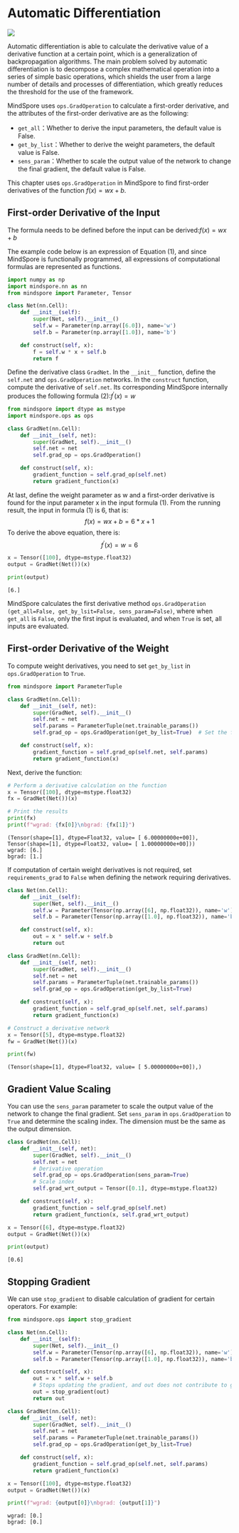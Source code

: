 # Automatic Differentiation

<a href="https://gitee.com/mindspore/docs/blob/r1.7/tutorials/source_en/beginner/autograd.md" target="_blank"><img src="https://mindspore-website.obs.cn-north-4.myhuaweicloud.com/website-images/master/resource/_static/logo_source_en.png"></a>

Automatic differentiation is able to calculate the derivative value of a derivative function at a certain point, which is a generalization of backpropagation algorithms. The main problem solved by automatic differentiation is to decompose a complex mathematical operation into a series of simple basic operations, which shields the user from a large number of details and processes of differentiation, which greatly reduces the threshold for the use of the framework.

MindSpore uses `ops.GradOperation` to calculate a first-order derivative, and the attributes of the first-order derivative are as the following:

- `get_all`：Whether to derive the input parameters, the default value is False.
- `get_by_list`：Whether to derive the weight parameters, the default value is False.
- `sens_param`：Whether to scale the output value of the network to change the final gradient, the default value is False.

This chapter uses `ops.GradOperation` in MindSpore to find first-order derivatives of the function $f(x)=wx+b$.

## First-order Derivative of the Input

The formula needs to be defined before the input can be derived:$f(x)=wx+b \tag {1}$

The example code below is an expression of Equation (1), and since MindSpore is functionally programmed, all expressions of computational formulas are represented as functions.

```python
import numpy as np
import mindspore.nn as nn
from mindspore import Parameter, Tensor

class Net(nn.Cell):
    def __init__(self):
        super(Net, self).__init__()
        self.w = Parameter(np.array([6.0]), name='w')
        self.b = Parameter(np.array([1.0]), name='b')

    def construct(self, x):
        f = self.w * x + self.b
        return f
```

Define the derivative class `GradNet`. In the `__init__` function, define the `self.net` and `ops.GradOperation` networks. In the `construct` function, compute the derivative of `self.net`. Its corresponding MindSpore internally produces the following formula (2):$f^{'}(x)=w\tag {2}$

```python
from mindspore import dtype as mstype
import mindspore.ops as ops

class GradNet(nn.Cell):
    def __init__(self, net):
        super(GradNet, self).__init__()
        self.net = net
        self.grad_op = ops.GradOperation()

    def construct(self, x):
        gradient_function = self.grad_op(self.net)
        return gradient_function(x)
```

At last, define the weight parameter as w and a first-order derivative is found for the input parameter x in the input formula (1). From the running result, the input in formula (1) is 6, that is:
$$
f(x)=wx+b=6*x+1 \tag {3}
$$
 To derive the above equation, there is:
$$
f^{'}(x)=w=6 \tag {4}
$$

```python
x = Tensor([100], dtype=mstype.float32)
output = GradNet(Net())(x)

print(output)
```

```text
[6.]
```

MindSpore calculates the first derivative method `ops.GradOperation (get_all=False, get_by_lsit=False, sens_param=False)`, where when `get_all` is `False`, only the first input is evaluated, and when `True` is set, all inputs are evaluated.

## First-order Derivative of the Weight

To compute weight derivatives, you need to set `get_by_list` in `ops.GradOperation` to `True`.

```python
from mindspore import ParameterTuple

class GradNet(nn.Cell):
    def __init__(self, net):
        super(GradNet, self).__init__()
        self.net = net
        self.params = ParameterTuple(net.trainable_params())
        self.grad_op = ops.GradOperation(get_by_list=True)  # Set the first-order derivative of the weight parameters

    def construct(self, x):
        gradient_function = self.grad_op(self.net, self.params)
        return gradient_function(x)
```

Next, derive the function:

```python
# Perform a derivative calculation on the function
x = Tensor([100], dtype=mstype.float32)
fx = GradNet(Net())(x)

# Print the results
print(fx)
print(f"wgrad: {fx[0]}\nbgrad: {fx[1]}")
```

```text
(Tensor(shape=[1], dtype=Float32, value= [ 6.00000000e+00]), Tensor(shape=[1], dtype=Float32, value= [ 1.00000000e+00]))
wgrad: [6.]
bgrad: [1.]
```

If computation of certain weight derivatives is not required, set `requirements_grad` to `False` when defining the network requiring derivatives.

```Python
class Net(nn.Cell):
    def __init__(self):
        super(Net, self).__init__()
        self.w = Parameter(Tensor(np.array([6], np.float32)), name='w')
        self.b = Parameter(Tensor(np.array([1.0], np.float32)), name='b', requires_grad=False)

    def construct(self, x):
        out = x * self.w + self.b
        return out

class GradNet(nn.Cell):
    def __init__(self, net):
        super(GradNet, self).__init__()
        self.net = net
        self.params = ParameterTuple(net.trainable_params())
        self.grad_op = ops.GradOperation(get_by_list=True)

    def construct(self, x):
        gradient_function = self.grad_op(self.net, self.params)
        return gradient_function(x)

# Construct a derivative network
x = Tensor([5], dtype=mstype.float32)
fw = GradNet(Net())(x)

print(fw)
```

```text
(Tensor(shape=[1], dtype=Float32, value= [ 5.00000000e+00]),)
```

## Gradient Value Scaling

You can use the `sens_param` parameter to scale the output value of the network to change the final gradient. Set `sens_param` in `ops.GradOperation` to `True` and determine the scaling index. The dimension must be the same as the output dimension.

```python
class GradNet(nn.Cell):
    def __init__(self, net):
        super(GradNet, self).__init__()
        self.net = net
        # Derivative operation
        self.grad_op = ops.GradOperation(sens_param=True)
        # Scale index
        self.grad_wrt_output = Tensor([0.1], dtype=mstype.float32)

    def construct(self, x):
        gradient_function = self.grad_op(self.net)
        return gradient_function(x, self.grad_wrt_output)

x = Tensor([6], dtype=mstype.float32)
output = GradNet(Net())(x)

print(output)
```

```text
[0.6]
```

## Stopping Gradient

We can use `stop_gradient` to disable calculation of gradient for certain operators. For example:

```python
from mindspore.ops import stop_gradient

class Net(nn.Cell):
    def __init__(self):
        super(Net, self).__init__()
        self.w = Parameter(Tensor(np.array([6], np.float32)), name='w')
        self.b = Parameter(Tensor(np.array([1.0], np.float32)), name='b')

    def construct(self, x):
        out = x * self.w + self.b
        # Stops updating the gradient, and out does not contribute to gradient calculations
        out = stop_gradient(out)
        return out

class GradNet(nn.Cell):
    def __init__(self, net):
        super(GradNet, self).__init__()
        self.net = net
        self.params = ParameterTuple(net.trainable_params())
        self.grad_op = ops.GradOperation(get_by_list=True)

    def construct(self, x):
        gradient_function = self.grad_op(self.net, self.params)
        return gradient_function(x)

x = Tensor([100], dtype=mstype.float32)
output = GradNet(Net())(x)

print(f"wgrad: {output[0]}\nbgrad: {output[1]}")
```

```text
wgrad: [0.]
bgrad: [0.]
```

